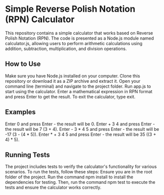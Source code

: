 # Simple Reverse Polish Notation (RPN) Calculator

This repository contains a simple calculator that works based on Reverse Polish Notation (RPN). The code is presented as a Node.js module named calculator.js, allowing users to perform arithmetic calculations using addition, subtraction, multiplication, and division operations.
## How to Use
Make sure you have Node.js installed on your computer.
Clone this repository or download it as a ZIP archive and extract it.
Open your command line (terminal) and navigate to the project folder.
Run app.js to start using the calculator.
Enter a mathematical expression in RPN format and press Enter to get the result.
To exit the calculator, type exit.
## Examples
Enter 0 and press Enter - the result will be 0.
Enter + 3 4 and press Enter - the result will be 7 (3 + 4).
Enter - 3 * 4 5 and press Enter - the result will be -17 (3 - (4 * 5)).
Enter * + 3 4 5 and press Enter - the result will be 35 ((3 + 4) * 5).
## Running Tests
The project includes tests to verify the calculator's functionality for various scenarios. To run the tests, follow these steps:
Ensure you are in the root folder of the project.
Run the command npm install to install the dependencies for testing.
Then, run the command npm test to execute the tests and ensure the calculator works correctly.
